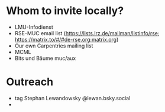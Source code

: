 # Whom to invite locally?

- LMU-Infodienst
- RSE-MUC email list (https://lists.lrz.de/mailman/listinfo/rse; https://matrix.to/#/#de-rse.org:matrix.org)
- Our own Carpentries mailing list
- MCML
- Bits und Bäume muc/aux

# Outreach

- tag Stephan Lewandowsky @lewan.bsky.social
- 